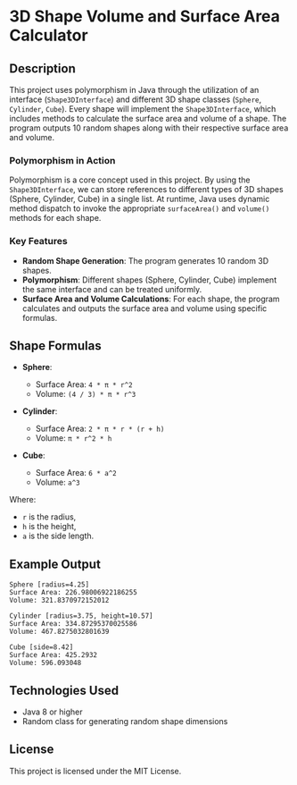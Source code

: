 # 3D Shape Volume and Surface Area Calculator

## Description

This project uses polymorphism in Java through the utilization of an interface (`Shape3DInterface`) and different 3D shape classes (`Sphere`, `Cylinder`, `Cube`). Every shape will implement the `Shape3DInterface`, which includes methods to calculate the surface area and volume of a shape. The program outputs 10 random shapes along with their respective surface area and volume.

### Polymorphism in Action
Polymorphism is a core concept used in this project. By using the `Shape3DInterface`, we can store references to different types of 3D shapes (Sphere, Cylinder, Cube) in a single list. At runtime, Java uses dynamic method dispatch to invoke the appropriate `surfaceArea()` and `volume()` methods for each shape.

### Key Features
- **Random Shape Generation**: The program generates 10 random 3D shapes.
- **Polymorphism**: Different shapes (Sphere, Cylinder, Cube) implement the same interface and can be treated uniformly.
- **Surface Area and Volume Calculations**: For each shape, the program calculates and outputs the surface area and volume using specific formulas.

## Shape Formulas

- **Sphere**:
    - Surface Area: `4 * π * r^2`
    - Volume: `(4 / 3) * π * r^3`

- **Cylinder**:
    - Surface Area: `2 * π * r * (r + h)`
    - Volume: `π * r^2 * h`

- **Cube**:
    - Surface Area: `6 * a^2`
    - Volume: `a^3`

Where:
- `r` is the radius,
- `h` is the height,
- `a` is the side length.

## Example Output

```
Sphere [radius=4.25]
Surface Area: 226.98006922186255
Volume: 321.8370972152012

Cylinder [radius=3.75, height=10.57]
Surface Area: 334.87295370025586
Volume: 467.8275032801639

Cube [side=8.42]
Surface Area: 425.2932
Volume: 596.093048
```

## Technologies Used
- Java 8 or higher
- Random class for generating random shape dimensions

## License
This project is licensed under the MIT License.
